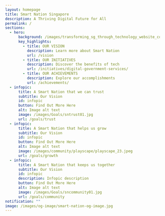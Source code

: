 ```yaml
---
layout: homepage
title: Smart Nation Singapore
description: A Thriving Digital Future for All
permalink: /
sections:
  - hero:
      background: /images/transforming_sg_through_technology_website_cover_estate.jpg
      key_highlights:
        - title: OUR VISION
          description: Learn more about Smart Nation
          url: /vision
        - title: OUR INITIATIVES
          description: Discover the benefits of tech
          url: /initiatives/digital-government-services/
        - title: OUR ACHIEVEMENTS
          description: Explore our accomplishments
          url: /achievements/
  - infopic:
      title: A Smart Nation that we can trust
      subtitle: Our Vision
      id: infopic
      button: Find Out More Here
      alt: Image alt text
      image: /images/Goals/sntrust01.jpg
      url: /goals/trust
  - infopic:
      title: A Smart Nation that helps us grow
      subtitle: Our Vision
      id: infopic
      button: Find Out More Here
      alt: Image alt text
      image: /images/community/playscape/playscape_23.jpeg
      url: /goals/growth
  - infopic:
      title: A Smart Nation that keeps us together
      subtitle: Our Vision
      id: infopic
      description: Infopic description
      button: Find Out More Here
      alt: Image alt text
      image: /images/Goals/sncommunity01.jpg
      url: /goals/community
notification: ""
image: /images/og-image/smart-nation-og-image.jpg
---
```


